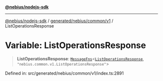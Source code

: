 [**@nebius/nodejs-sdk**](../../../../../README.md)

---

[@nebius/nodejs-sdk](../../../../../README.md) / [generated/nebius/common/v1](../README.md) / ListOperationsResponse

# Variable: ListOperationsResponse

> **ListOperationsResponse**: [`MessageFns`](../../../../../runtime/protos/core/interfaces/MessageFns.md)\<[`ListOperationsResponse`](../interfaces/ListOperationsResponse.md), `"nebius.common.v1.ListOperationsResponse"`\>

Defined in: src/generated/nebius/common/v1/index.ts:2891

